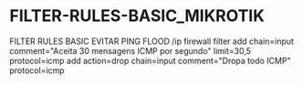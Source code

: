 # FILTER-RULES-BASIC_MIKROTIK
FILTER RULES BASIC EVITAR PING FLOOD
/ip firewall filter
add chain=input comment="Aceita 30 mensagens ICMP por segundo" limit=30,5 protocol=icmp
add action=drop chain=input comment="Dropa todo ICMP" protocol=icmp
